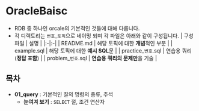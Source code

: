 # OracleBaisc

- RDB 중 하나인 orcale의 기본적인 것들에 대해 다룹니다.
- 각 디렉토리는 `번호`\_`토픽`으로 네이밍 되며 각 파일은 아래와 같이 구성됩니다.
  | 구성 파일 | 설명 |
  |:-|:-|
  | README.md | 해당 토픽에 대한 **개념**적인 부분 |
  | example.sql | 해당 토픽에 대한 **예시 SQL**문 |
  | practice\_`번호`.sql | 연습용 쿼리(**정답 포함**) |
  | problem\_`번호`.sql | **연습용 쿼리의 문제만**을 기술 |

## 목차

- **01_query** : 기본적인 질의 명령의 종류, 주석
  - **눈여겨 보기** : `SELECT` 절, 조건 연산자
